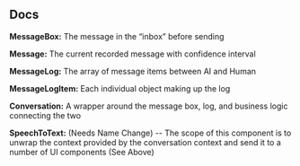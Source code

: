 ## Docs

**MessageBox:** The message in the “inbox” before sending

**Message:** The current recorded message with confidence interval

**MessageLog:** The array of message items between AI and Human

**MessageLogItem:** Each individual object making up the log

**Conversation:** A wrapper around the message box, log, and business logic connecting the two

**SpeechToText:** (Needs Name Change) -- The scope of this component is to unwrap the context provided by the conversation context and send it to a number of UI components (See Above)
